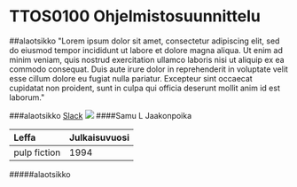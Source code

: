 # TTOS0100 Ohjelmistosuunnittelu

##alaotsikko
"Lorem ipsum dolor sit amet, consectetur adipiscing elit, sed do eiusmod tempor incididunt ut labore et dolore magna aliqua. Ut enim ad minim veniam, quis nostrud exercitation ullamco laboris nisi ut aliquip ex ea commodo consequat. Duis aute irure dolor in reprehenderit in voluptate velit esse cillum dolore eu fugiat nulla pariatur. Excepteur sint occaecat cupidatat non proident, sunt in culpa qui officia deserunt mollit anim id est laborum."

###alaotsikko
[Slack](https://jamk-it.slack.com/)
![](https://fi.wikipedia.org/wiki/Kissa#/media/File:WhiteCat.jpg)
####Samu L Jaakonpoika

|Leffa|Julkaisuvuosi|
|:----|-------------|
|pulp fiction|1994|

#####alaotsikko
